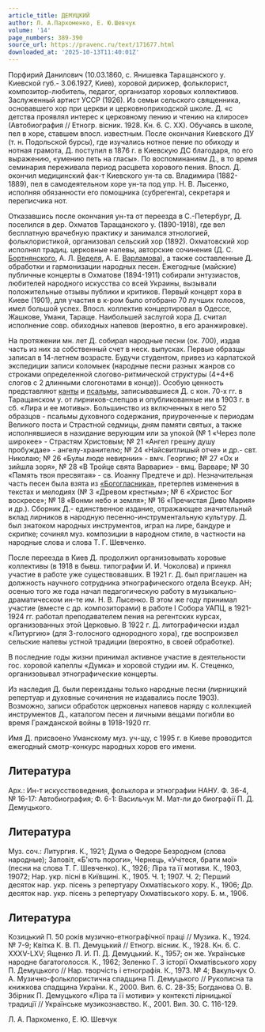 ```yaml
---
article_title: ДЕМУЦКИЙ
author: Л. А.Пархоменко, Е. Ю.Шевчук
volume: '14'
page_numbers: 389-390
source_url: https://pravenc.ru/text/171677.html
downloaded_at: '2025-10-13T11:40:01Z'
---
```


Порфирий Данилович (10.03.1860, с. Янишевка Таращанского у. Киевской губ.- 3.06.1927, Киев), хоровой дирижер, фольклорист, композитор-любитель, педагог, организатор хоровых коллективов. Заслуженный артист УССР (1926). Из семьи сельского священника, основавшего хор при церкви и церковноприходской школе. Д. «с детства проявлял интерес к церковному пению и чтению на клиросе» (Автобиография // Етногр. вiсник. 1928. Кн. 6. С. ХХ). Обучаясь в школе, пел в хоре, ставшем впосл. известным. После окончания Киевского ДУ (т. н. Подольской бурсы), где изучались нотное пение по обиходу и нотная грамота, Д. поступил в 1876 г. в Киевскую ДС благодаря, по его выражению, «умению петь на гласы». По воспоминаниям Д., в то время семинария переживала период расцвета хорового пения. Впосл. Д. окончил медицинский фак-т Киевского ун-та св. Владимира (1882-1889), пел в самодеятельном хоре ун-та под упр. Н. В. Лысенко, исполняя обязанности его помощника (субрегента), секретаря и переписчика нот.

Отказавшись после окончания ун-та от переезда в С.-Петербург, Д. поселился в дер. Охматов Таращанского у. (1890-1918), где вел бесплатную врачебную практику и занимался этнологией, фольклористикой, организовал сельский хор (1892). Охматовский хор исполнял традиц. церковные напевы, авторские сочинения (Д. С. [Бортнянского](https://pravenc.ru/text/Бортнянский.html), А. Л. [Веделя](https://pravenc.ru/text/Ведель.html), А. Е. [Варламова](https://pravenc.ru/text/ВАРЛАМОВ.html)), а также составленные Д. обработки и гармонизации народных песен. Ежегодные (майские) публичные концерты в Охматове (1894-1911) собирали энтузиастов, любителей народного искусства со всей Украины, вызывали положительные отзывы публики и критиков. Первый концерт хора в Киеве (1901), для участия в к-ром было отобрано 70 лучших голосов, имел большой успех. Впосл. коллектив концертировал в Одессе, Жашкове, Умани, Тараще. Наибольшей заслугой хора Д. считал исполнение совр. обиходных напевов (вероятно, в его аранжировке).

На протяжении мн. лет Д. собирал народные песни (ок. 700), издав часть из них за собственный счет в неск. выпусках. Первые образцы записал в 14-летнем возрасте. Будучи студентом, привез из карпатской экспедиции записи коломыек (народные песни разных жанров со строками определенной слогово-ритмической структуры (4+4+6 слогов с 2 длинными слогонотами в конце)). Особую ценность представляют [канты](https://pravenc.ru/text/канты.html) и [псальмы](https://pravenc.ru/text/псальмы.html), записывавшиеся Д. с кон. 70-х гг. в Таращанском у. от лирников-слепцов и опубликованные им в 1903 г. в сб. «Лира и ее мотивы». Большинство из включенных в него 52 образцов - псальмы духовного содержания, приуроченные к периодам Великого поста и Страстной седмицы, дням памяти святых, а также исполнявшиеся в назидание верующим или за упокой (№ 1 «Через поле широкее» - Страстям Христовым; № 21 «Ангел грешну душу пробуждае» - ангелу-хранителю; № 24 «Найсвитлишый отче» и др.- свт. Николаю; № 26 «Булы люде невирнии» - вмч. Георгию; № 27 «Ох и зийшла зоря», № 28 «В Тройце свята Варварие» - вмц. Варваре; № 30 «Память твоя пресвятая» - св. Иоанну Предтече и др). Незначительная часть песен была взята из [«Богогласника»](<https://pravenc.ru/text/ Богогласника .html>), претерпев изменения в текстах и мелодиях (№ 3 «Древом крестным»; № 6 «Христос Бог воскресе»; № 18 «Вонми небо и земля»; № 16 «Пречистая Диво Мария» и др.). Сборник Д.- единственное издание, отражающее значительный вклад лирников в народную песенно-инструментальную культуру. Д. был знатоком народных инструментов, играл на лире, бандуре и скрипке; сочинял муз. композиции в народном стиле, в частности на народные слова и слова Т. Г. Шевченко.

После переезда в Киев Д. продолжил организовывать хоровые коллективы (в 1918 в бывш. типографии И. И. Чоколова) и принял участие в работе уже существовавших. В 1921 г. Д. был приглашен на должность научного сотрудника этнографического отдела Всеукр. АН; осенью того же года начал педагогическую работу в музыкально-драматическом ин-те им. Н. В. Лысенко. В этом же году принимал участие (вместе с др. композиторами) в работе I Собора УАПЦ, в 1921-1924 гг. работал преподавателем пения на регентских курсах, организованных этой Церковью. В 1922 г. Д. литографически издал «Литургию» (для 3-голосного однородного хора), где воспроизвел сельские напевы устной традиции (вероятно, в своей обработке).

В последние годы жизни принимал активное участие в деятельности гос. хоровой капеллы «Думка» и хоровой студии им. К. Стеценко, организовывал этнографические концерты.

Из наследия Д. были переизданы только народные песни (лирницкий репертуар и духовные сочинения не издавались после 1903). Возможно, записи обработок церковных напевов наряду с коллекцией инструментов Д., каталогом песен и личными вещами погибли во время Гражданской войны в 1918-1920 гг.

Имя Д. присвоено Уманскому муз. уч-щу, с 1995 г. в Киеве проводится ежегодный смотр-конкурс народных хоров его имени.

## Литература

Арх.: Ин-т искусствоведения, фольклора и этнографии НАНУ. Ф. 36-4, № 16-17: Автобиография; Ф. 6-1: Васильчук М. Мат-ли до биографiï П. Д. Демуцького.

## Литература

Муз. соч.: Литургия. К., 1921; Дума о Федоре Безродном (слова народные); Заповiт, «Б'ють пороги», Чернець, «Учiтеся, брати моï» (песни на слова Т. Г. Шевченко). К., 1926; Лiра та ïï мотиви. К., 1903, 19072; Нар. укр. пiснi в Киïвщинi. К., 1905. Ч. 1; 1907. Ч. 2; Перший десяток нар. укр. пiсень з репертуару Охматiвського хору. К., 1906; Др. десяток нар. укр. пiсень з репертуару Охматiвського хору. Б. м., 1906.

## Литература

Козицький П. 50 рокiв музично-етнографiчноï працi // Музика. К., 1924. № 7-9; Квiтка К. В. П. Демуцький // Етногр. вiсник. К., 1928. Кн. 6. С. ХХХV-LХV; Ященко Л. И. П. Д. Демуцький. К., 1957; он же. Украïнське народне багатоголосся. К., 1962; Зеленко Г. З iсторiï Охматiвського хору П. Демуцького // Нар. творчiсть i етнографiя. К., 1973. № 4; Вакульчук О. А. Музично-фольклористична спадщина П. Демуцького // Рукописна та книжкова спадщина Украïни. К., 2000. Вип. 6. С. 28-35; Богданова О. В. Збiрник П. Демуцького «Лiра та ïï мотиви» у контекстi лiрницькоï традицiï // Украïнське музикознавство. К., 2001. Вип. 30. С. 116-129.

Л. А.  Пархоменко,   Е. Ю.  Шевчук
